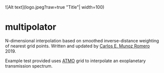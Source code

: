 ![Alt text](logo.jpeg?raw=true "Title"| width=100)

# multipolator
N-dimensional interpolation based on smoothed inverse-distance weighting of nearest grid points. Written and updated by [Carlos E. Munoz Romero](https://github.com/munozcar/) 2019.

Example test provided uses [ATMO](https://drive.google.com/drive/folders/1Yz94usAAiXtnLR0yoq-qkuhegRrI4u4B) grid to interpolate an exoplanetary transmission spectrum.
